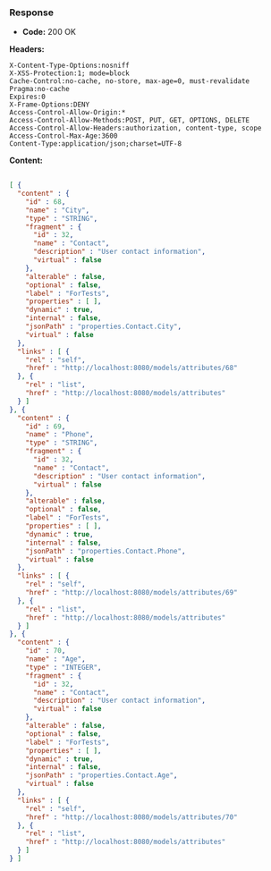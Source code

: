 ### Response

* **Code:** 200 OK

**Headers:**

`X-Content-Type-Options:nosniff`  
`X-XSS-Protection:1; mode=block`  
`Cache-Control:no-cache, no-store, max-age=0, must-revalidate`  
`Pragma:no-cache`  
`Expires:0`  
`X-Frame-Options:DENY`  
`Access-Control-Allow-Origin:*`  
`Access-Control-Allow-Methods:POST, PUT, GET, OPTIONS, DELETE`  
`Access-Control-Allow-Headers:authorization, content-type, scope`  
`Access-Control-Max-Age:3600`  
`Content-Type:application/json;charset=UTF-8`  

**Content:**

```json
    
[ {
  "content" : {
    "id" : 68,
    "name" : "City",
    "type" : "STRING",
    "fragment" : {
      "id" : 32,
      "name" : "Contact",
      "description" : "User contact information",
      "virtual" : false
    },
    "alterable" : false,
    "optional" : false,
    "label" : "ForTests",
    "properties" : [ ],
    "dynamic" : true,
    "internal" : false,
    "jsonPath" : "properties.Contact.City",
    "virtual" : false
  },
  "links" : [ {
    "rel" : "self",
    "href" : "http://localhost:8080/models/attributes/68"
  }, {
    "rel" : "list",
    "href" : "http://localhost:8080/models/attributes"
  } ]
}, {
  "content" : {
    "id" : 69,
    "name" : "Phone",
    "type" : "STRING",
    "fragment" : {
      "id" : 32,
      "name" : "Contact",
      "description" : "User contact information",
      "virtual" : false
    },
    "alterable" : false,
    "optional" : false,
    "label" : "ForTests",
    "properties" : [ ],
    "dynamic" : true,
    "internal" : false,
    "jsonPath" : "properties.Contact.Phone",
    "virtual" : false
  },
  "links" : [ {
    "rel" : "self",
    "href" : "http://localhost:8080/models/attributes/69"
  }, {
    "rel" : "list",
    "href" : "http://localhost:8080/models/attributes"
  } ]
}, {
  "content" : {
    "id" : 70,
    "name" : "Age",
    "type" : "INTEGER",
    "fragment" : {
      "id" : 32,
      "name" : "Contact",
      "description" : "User contact information",
      "virtual" : false
    },
    "alterable" : false,
    "optional" : false,
    "label" : "ForTests",
    "properties" : [ ],
    "dynamic" : true,
    "internal" : false,
    "jsonPath" : "properties.Contact.Age",
    "virtual" : false
  },
  "links" : [ {
    "rel" : "self",
    "href" : "http://localhost:8080/models/attributes/70"
  }, {
    "rel" : "list",
    "href" : "http://localhost:8080/models/attributes"
  } ]
} ]
```
